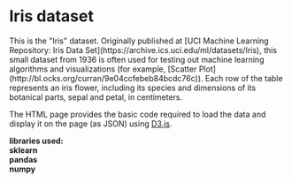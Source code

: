 <!DOCTYPE html>
<html>
<body>

<h1>Iris dataset</h1>
This is the "Iris" dataset. Originally published at [UCI Machine Learning Repository: Iris Data Set](https://archive.ics.uci.edu/ml/datasets/Iris), this small dataset from 1936 is often used for testing out machine learning algorithms and visualizations (for example, [Scatter Plot](http://bl.ocks.org/curran/9e04ccfebeb84bcdc76c)). Each row of the table represents an iris flower, including its species and dimensions of its botanical parts, sepal and petal, in centimeters.

The HTML page provides the basic code required to load the data and display it on the page (as JSON) using [D3.js](http://d3js.org/).

<b>libraries used:<b><br>
  sklearn<br>
  pandas<br>
  numpy
</body>
</html>

